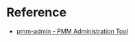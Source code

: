 <div class="section" id="reference"></div>

# Reference

* [pmm-admin - PMM Administration Tool](pmm-admin.md)

